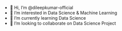 - 👋 Hi, I’m @dileepkumar-official
- 👀 I’m interested in Data Science & Machine Learning
- 🌱 I’m currently learning Data Science
- 💞️ I’m looking to collaborate on Data Science Project

<!---
dileepkumar-official/dileepkumar-official is a ✨ special ✨ repository because its `README.md` (this file) appears on your GitHub profile.
You can click the Preview link to take a look at your changes.
--->
